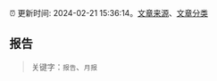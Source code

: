 :alarm_clock: 更新时间: 2024-02-21 15:36:14。[文章来源](/README.md)、[文章分类](/TAGS.md)

## 报告


> 关键字：`报告`、`月报`




